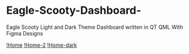 # Eagle-Scooty-Dashboard-
Eagle Scooty  Light and Dark Theme Dashboard written in QT QML With Figma Designs

[!Home](https://github.com/cppqtdev/Eagle-Scooty-Dashboard-/blob/main/screenshots/Home.png)
[!Home-2](https://github.com/cppqtdev/Eagle-Scooty-Dashboard-/blob/main/screenshots/home2.png)
[!Home-dark](https://github.com/cppqtdev/Eagle-Scooty-Dashboard-/blob/main/screenshots/home-dark.png)
